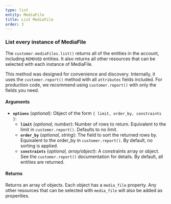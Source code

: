 ```yaml
---
type: list
entity: MediaFile
title: List MediaFile
order: 3
---
```


### List every instance of MediaFile

The `customer.mediaFiles.list()` returns all of the entities in the account, including `REMOVED` entities. It also returns all other resources that can be selected with each instance of MediaFile.

This method was designed for convenience and discovery. Internally, it uses the `customer.report()` method with all `attributes` fields included. For production code, we recommend using `customer.report()` with only the fields you need.

#### Arguments

- **`options`** (_optional_): Object of the form `{ limit, order_by, constraints }`:
  - **`limit`** (_optional, number_): Number of rows to return. Equivalent to the limit in `customer.report()`. Defaults to no limit.
  - **`order_by`** (_optional, string_): The field to sort the returned rows by. Equivalent to the order_by in `customer.report()`. By default, no sorting is applied.
  - **`constraints`** (_optional, array/object_): A constraints array or object. See the `customer.report()` documentation for details. By default, all entities are returned.

#### Returns

Returns an array of objects.
Each object has a `media_file` property. Any other resources that can be selected with `media_file` will also be added as properities.
